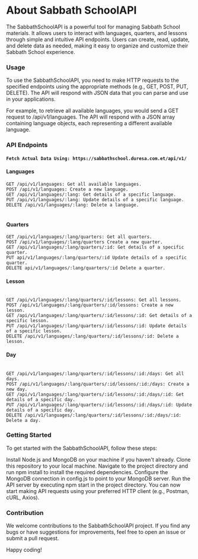 # About Sabbath SchoolAPI
The SabbathSchoolAPI is a powerful tool for managing Sabbath School materials. It allows users to interact with languages, quarters, and lessons through simple and intuitive API endpoints. Users can create, read, update, and delete data as needed, making it easy to organize and customize their Sabbath School experience.

### Usage
To use the SabbathSchoolAPI, you need to make HTTP requests to the specified endpoints using the appropriate methods (e.g., GET, POST, PUT, DELETE). The API will respond with JSON data that you can parse and use in your applications.

For example, to retrieve all available languages, you would send a GET request to /api/v1/languages. The API will respond with a JSON array containing language objects, each representing a different available language.

### API Endpoints

#### `Fetch Actual Data Using: https://sabbathschool.duresa.com.et/api/v1/`

#### Languages<br/>
`GET /api/v1/languages: Get all available languages.`<br/>
`POST /api/v1/languages: Create a new language.`<br/>
`GET /api/v1/languages/:lang: Get details of a specific language.`<br/>
`PUT /api/v1/languages/:lang: Update details of a specific language.`<br/>
`DELETE /api/v1/languages/:lang: Delete a language.`<br/><br/>

#### Quarters<br/>
`GET /api/v1/languages/:lang/quarters: Get all quarters.`<br/>
`POST /api/v1/languages/:lang/quarters Create a new quarter.`<br/>
`GET /api/v1/languages/:lang/quarters/:id: Get details of a specific quarter.`<br/>
`PUT api/v1/languages/:lang/quarters/:id Update details of a specific quarter.`<br/>
`DELETE api/v1/languages/:lang/quarters/:id Delete a quarter.`<br/>

#### Lesson<br/><br/>
`GET /api/v1/languages/:lang/quarters/:id/lessons: Get all lessons.`<br/>
`POST /api/v1/languages/:lang/quarters/:id/lessons: Create a new lesson.`<br/>
`GET /api/v1/languages/:lang/quarters/:id/lessons/:id: Get details of a specific lesson.`<br/>
`PUT /api/v1/languages/:lang/quarters/:id/lessons/:id: Update details of a specific lesson.`<br/>
`DELETE /api/v1/languages/:lang/quarters/:id/lessons/:id: Delete a lesson.`<br/>

#### Day<br/><br/>
`GET /api/v1/languages/:lang/quarters/:id/lessons/:id:/days: Get all days.`<br/>
`POST /api/v1/languages/:lang/quarters/:id/lessons/:id:/days: Create a new day.`<br/>
`GET /api/v1/languages/:lang/quarters/:id/lessons/:id:/days/:id: Get details of a specific day.`<br/>
`PUT /api/v1/languages/:lang/quarters/:id/lessons/:id:/days/:id: Update details of a specific day.`<br/>
`DELETE /api/v1/languages/:lang/quarters/:id/lessons/:id:/days/:id: Delete a day.`<br/>

### Getting Started
To get started with the SabbathSchoolAPI, follow these steps:

Install Node.js and MongoDB on your machine if you haven't already.
Clone this repository to your local machine.
Navigate to the project directory and run npm install to install the required dependencies.
Configure the MongoDB connection in config.js to point to your MongoDB server.
Run the API server by executing npm start in the project directory.
You can now start making API requests using your preferred HTTP client (e.g., Postman, cURL, Axios).

### Contribution
We welcome contributions to the SabbathSchoolAPI project. If you find any bugs or have suggestions for improvements, feel free to open an issue or submit a pull request.

Happy coding!
